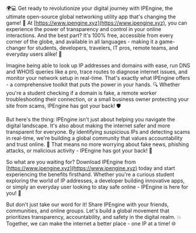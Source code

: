 🌍💻 Get ready to revolutionize your digital journey with IPEngine, the ultimate open-source global networking utility app that's changing the game! 🚀 At [https://www.ipengine.xyz](https://www.ipengine.xyz), you can experience the power of transparency and control in your online interactions. And the best part? It's 100% free, accessible from every corner of the globe, and available in all languages - making it a game-changer for students, developers, travelers, IT pros, remote teams, and everyday users alike! 📡

Imagine being able to look up IP addresses and domains with ease, run DNS and WHOIS queries like a pro, trace routes to diagnose internet issues, and monitor your network setup in real-time. That's exactly what IPEngine offers - a comprehensive toolkit that puts the power in your hands. 🔍 Whether you're a student checking if a domain is fake, a remote worker troubleshooting their connection, or a small business owner protecting your site from scams, IPEngine has got your back! 🛡️

But here's the thing: IPEngine isn't just about helping you navigate the digital landscape. It's also about making the internet safer and more transparent for everyone. By identifying suspicious IPs and detecting scams in real-time, we're building a global community that values accountability and trust online. 💯 That means no more worrying about fake news, phishing attacks, or malicious activity - IPEngine has got your back! 🚨

So what are you waiting for? Download IPEngine from [https://www.ipengine.xyz](https://www.ipengine.xyz) today and start experiencing the benefits firsthand. Whether you're a curious student exploring the world of IP addresses, a developer building innovative apps, or simply an everyday user looking to stay safe online - IPEngine is here for you! 🌟

But don't just take our word for it! Share IPEngine with your friends, communities, and online groups. Let's build a global movement that prioritizes transparency, accountability, and safety in the digital realm. 💥 Together, we can make the internet a better place - one IP at a time! 🌐